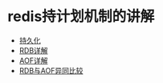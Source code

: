 # redis持计划机制的讲解

* [持久化](/redis/redischi-ji-hua-ji-zhi-de-jiang-jie/chi-jiu-hua.md) 
* [RDB详解](/redis/redischi-ji-hua-ji-zhi-de-jiang-jie/rdbxiang-jie.md) 
* [AOF详解](/redis/redischi-ji-hua-ji-zhi-de-jiang-jie/aofxiang-jie.md) 
* [RDB与AOF异同比较](/redis/redischi-ji-hua-ji-zhi-de-jiang-jie/yi-tong-bi-jiao.md)



